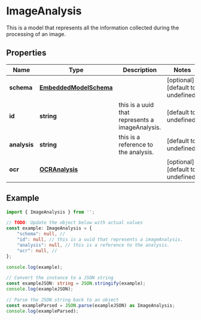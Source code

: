 
# ImageAnalysis

This is a model that represents all the information collected during the processing of an image.

## Properties

Name | Type | Description | Notes
------------ | ------------- | ------------- | -------------
**schema** | [**EmbeddedModelSchema**](EmbeddedModelSchema) |  | [optional] [default to undefined]
**id** | **string** | this is a uuid that represents a imageAnalysis. | [default to undefined]
**analysis** | **string** | this is a reference to the analysis. | [default to undefined]
**ocr** | [**OCRAnalysis**](OCRAnalysis) |  | [optional] [default to undefined]

## Example

```typescript
import { ImageAnalysis } from '';

// TODO: Update the object below with actual values
const example: ImageAnalysis = {
    "schema": null, // 
    "id": null, // this is a uuid that represents a imageAnalysis.
    "analysis": null, // this is a reference to the analysis.
    "ocr": null, // 
};

console.log(example);

// Convert the instance to a JSON string
const exampleJSON: string = JSON.stringify(example);
console.log(exampleJSON);

// Parse the JSON string back to an object
const exampleParsed = JSON.parse(exampleJSON) as ImageAnalysis;
console.log(exampleParsed);
```




